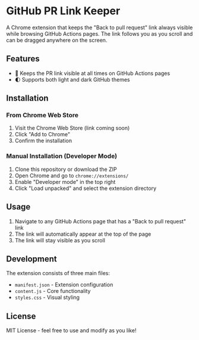 # GitHub PR Link Keeper

A Chrome extension that keeps the "Back to pull request" link always visible while browsing GitHub Actions pages. The link follows you as you scroll and can be dragged anywhere on the screen.

## Features

- 🔗 Keeps the PR link visible at all times on GitHub Actions pages
- 🌓 Supports both light and dark GitHub themes

## Installation

### From Chrome Web Store
1. Visit the Chrome Web Store (link coming soon)
2. Click "Add to Chrome"
3. Confirm the installation

### Manual Installation (Developer Mode)
1. Clone this repository or download the ZIP
2. Open Chrome and go to `chrome://extensions/`
3. Enable "Developer mode" in the top right
4. Click "Load unpacked" and select the extension directory

## Usage

1. Navigate to any GitHub Actions page that has a "Back to pull request" link
2. The link will automatically appear at the top of the page
4. The link will stay visible as you scroll

## Development

The extension consists of three main files:
- `manifest.json` - Extension configuration
- `content.js` - Core functionality
- `styles.css` - Visual styling

## License

MIT License - feel free to use and modify as you like! 
